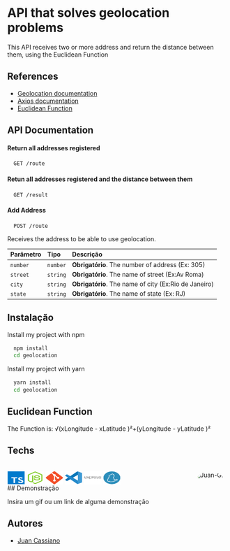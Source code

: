 
# API that solves geolocation problems

This API receives two or more address and return the distance between them, using the Euclidean Function

## References

 - [Geolocation documentation](https://developers.google.com/maps/documentation/geocoding/start)
 - [Axios documentation](https://axios-http.com/ptbr/docs/intro) 
 - [Euclidean Function](https://pt.wikipedia.org/wiki/Dist%C3%A2ncia_euclidiana)
## API Documentation

#### Return all addresses registered

```http
  GET /route
```

#### Retun all addresses registered and the distance between them

```http
  GET /result
```

#### Add Address

```http
  POST /route
```

Receives the address to be able to use geolocation.

| Parâmetro     | Tipo     | Descrição                                   |
| :----------   | :--------| :------------------------------------------ |
| `number`      | `number` | **Obrigatório**. The number of address (Ex: 305) |
| `street`      | `string` | **Obrigatório**. The name of street (Ex:Av Roma)|
| `city`        | `string` | **Obrigatório**. The name of city (Ex:Rio de Janeiro)|
| `state`       | `string` | **Obrigatório**. The name of state (Ex: RJ) |





## Instalação

Install my project with npm

```bash
  npm install 
  cd geolocation
```
Install my project with yarn

```bash
  yarn install 
  cd geolocation
```
## Euclidean Function

The Function is: √(xLongitude - xLatitude )²+(yLongitude - yLatitude )²


## Techs

<div style="display: inline_block"><br>
  <img align="center" alt="Juan-Ts" height="30" width="40" src="https://raw.githubusercontent.com/devicons/devicon/master/icons/typescript/typescript-plain.svg">
  <img align="center" alt="Juan-NodeJS" height="30" width="40" src="https://github.com/devicons/devicon/blob/master/icons/nodejs/nodejs-original.svg">
  <img align="center" alt="Juan-NodeJS" height="30" width="40" src="https://github.com/devicons/devicon/blob/master/icons/git/git-original.svg">
  <img align="center" alt="Juan-VsCode" height="30" width="40" src="https://github.com/devicons/devicon/blob/master/icons/vscode/vscode-original.svg">
  <img align="center" alt="Juan-VsCode" height="30" width="40" src="https://github.com/devicons/devicon/blob/master/icons/express/express-original-wordmark.svg">
  <img align="center" alt="Juan-VsCode" height="30" width="40" src="https://github.com/devicons/devicon/blob/master/icons/yarn/yarn-original.svg">
  <img align="right" alt="Juan-GIF" height="150" style="border-radius:50px;" src="https://cdn.discordapp.com/attachments/768628359797407785/927646633691324486/Design_sem_nome.gif">
</div>
## Demonstração

Insira um gif ou um link de alguma demonstração


## Autores

- [Juan Cassiano](https://www.github.com/juancassiano)


